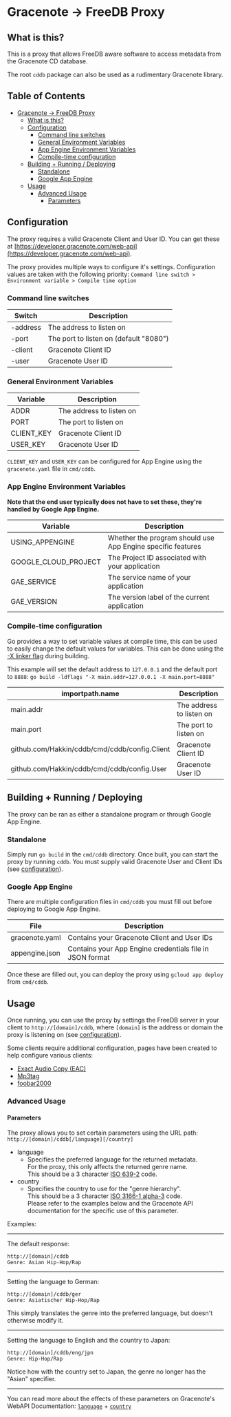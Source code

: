 # Gracenote → FreeDB Proxy

## What is this?
This is a proxy that allows FreeDB aware software to access metadata from the Gracenote CD database.

The root `cddb` package can also be used as a rudimentary Gracenote library.

## Table of Contents
- [Gracenote → FreeDB Proxy](#gracenote--freedb-proxy)
  * [What is this?](#what-is-this)
  * [Configuration](#configuration)
    + [Command line switches](#command-line-switches)
    + [General Environment Variables](#general-environment-variables)
    + [App Engine Environment Variables](#app-engine-environment-variables)
    + [Compile-time configuration](#compile-time-configuration)
  * [Building + Running / Deploying](#building--running--deploying)
    + [Standalone](#standalone)
    + [Google App Engine](#google-app-engine)
  * [Usage](#usage)
    + [Advanced Usage](#advanced-usage)
      - [Parameters](#parameters)

## Configuration
The proxy requires a valid Gracenote Client and User ID.
You can get these at [https://developer.gracenote.com/web-api](https://developer.gracenote.com/web-api).

The proxy provides multiple ways to configure it's settings.
Configuration values are taken with the following priority: `Command line switch > Environment variable > Compile time option`

### Command line switches
| Switch   | Description                            |
|----------|----------------------------------------|
| -address | The address to listen on               |
| -port    | The port to listen on (default "8080") |
| -client  | Gracenote Client ID                    |
| -user    | Gracenote User ID                      |

### General Environment Variables
| Variable             | Description                                                 |
|----------------------|-------------------------------------------------------------|
| ADDR                 | The address to listen on                                    |
| PORT                 | The port to listen on                      |
| CLIENT_KEY           | Gracenote Client ID                                         |
| USER_KEY             | Gracenote User ID                                           |

`CLIENT_KEY` and `USER_KEY` can be configured for App Engine using the `gracenote.yaml` file in `cmd/cddb`.

### App Engine Environment Variables
**Note that the end user typically does not have to set these, they're handled by Google App Engine.**

| Variable             | Description                                                 |
|----------------------|-------------------------------------------------------------|
| USING_APPENGINE      | Whether the program should use App Engine specific features |
| GOOGLE_CLOUD_PROJECT | The Project ID associated with your application             |
| GAE_SERVICE          | The service name of your application                        |
| GAE_VERSION          | The version label of the current application                |

### Compile-time configuration
Go provides a way to set variable values at compile time, this can be used to easily change the default values for variables.
This can be done using the [-X linker flag](https://golang.org/cmd/link/) during building.

This example will set the default address to `127.0.0.1` and the default port to `8888`:
`go build -ldflags "-X main.addr=127.0.0.1 -X main.port=8888"`

| importpath.name                               | Description              |
|-----------------------------------------------|--------------------------|
| main.addr                                     | The address to listen on |
| main.port                                     | The port to listen on    |
| github.com/Hakkin/cddb/cmd/cddb/config.Client | Gracenote Client ID      |
| github.com/Hakkin/cddb/cmd/cddb/config.User   | Gracenote User ID        |

## Building + Running / Deploying
The proxy can be ran as either a standalone program or through Google App Engine.

### Standalone
Simply run `go build` in the `cmd/cddb` directory.
Once built, you can start the proxy by running `cddb`.
You must supply valid Gracenote User and Client IDs (see [configuration](#configuration)).

### Google App Engine
There are multiple configuration files in `cmd/cddb` you must fill out before deploying to Google App Engine.

|  File      |  Description                                             |
|----------------|----------------------------------------------------------|
| gracenote.yaml | Contains your Gracenote Client and User IDs              |
| appengine.json | Contains your App Engine credentials file in JSON format |

Once these are filled out, you can deploy the proxy using `gcloud app deploy` from `cmd/cddb`.

## Usage

Once running, you can use the proxy by settings the FreeDB server in your client to `http://[domain]/cddb`, where `[domain]` is the address or domain the proxy is listening on (see [configuration](#configuration)).

Some clients require additional configuration, pages have been created to help configure various clients:
- [Exact Audio Copy (EAC)](https://github.com/Hakkin/cddb/wiki/Exact-Audio-Copy-Configuration)
- [Mp3tag](https://github.com/Hakkin/cddb/wiki/Mp3tag-Configuration)
- [foobar2000](https://github.com/Hakkin/cddb/wiki/foobar2000-Configuration)

### Advanced Usage
#### Parameters

The proxy allows you to set certain parameters using the URL path:
`http://[domain]/cddb[/language][/country]`

- language
  - Specifies the preferred language for the returned metadata.  
    For the proxy, this only affects the returned genre name.  
    This should be a 3 character [ISO 639-2](https://en.wikipedia.org/wiki/List_of_ISO_639-2_codes) code. 
- country
  - Specifies the country to use for the "genre hierarchy".  
    This should be a 3 character [ISO 3166-1 alpha-3](https://en.wikipedia.org/wiki/ISO_3166-1_alpha-3) code.  
    Please refer to the examples below and the Gracenote API documentation for the specific use of this parameter.

Examples:

---
The default response:
```
http://[domain]/cddb
Genre: Asian Hip-Hop/Rap
```

---

Setting the language to German:

```
http://[domain]/cddb/ger
Genre: Asiatischer Hip-Hop/Rap
```
This simply translates the genre into the preferred language, but doesn't otherwise modify it.

---

Setting the language to English and the country to Japan:

```
http://[domain]/cddb/eng/jpn
Genre: Hip-Hop/Rap
```
Notice how with the country set to Japan, the genre no longer has the "Asian" specifier.

---

You can read more about the effects of these parameters on Gracenote's WebAPI Documentation: [`language`](https://developer.gracenote.com/sites/default/files/web/webapi/Content/music-web-api/Setting%20the%20Language%20Preference.html) + [`country`](https://developer.gracenote.com/sites/default/files/web/webapi/Content/music-web-api/Specifying%20a%20Country%20Specific.html)